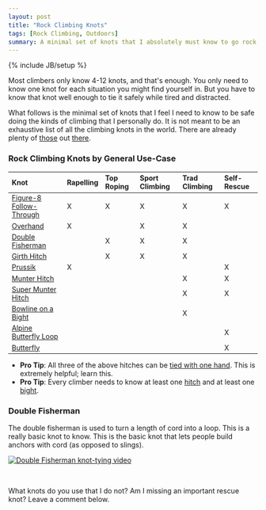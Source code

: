 ```yaml
---
layout: post
title: "Rock Climbing Knots"
tags: [Rock Climbing, Outdoors]
summary: A minimal set of knots that I absolutely must know to go rock climbing.
---
```

{% include JB/setup %}

Most climbers only know 4-12 knots, and that's enough. You only need to know one knot for each situation you might find yourself in. But you have to know that knot well enough to tie it safely while tired and distracted.

What follows is the minimal set of knots that I feel I need to know to be safe doing the kinds of climbing that I personally do. It is not meant to be an exhaustive list of all the climbing knots in the world. There are already plenty of [those](https://en.wikipedia.org/wiki/List_of_climbing_knots) out [there](http://www.animatedknots.com/indexclimbing.php#ScrollPoint).

### Rock Climbing Knots by General Use-Case

Knot | Rapelling | Top Roping | Sport Climbing | Trad Climbing | Self-Rescue
:--- | :--- | :--- | :--- | :--- | :---
[Figure-8 Follow-Through](https://youtu.be/aLopeVBb7yU) | X | X | X | X | X
[Overhand](https://youtu.be/I0ShGbIR0ZI) | X |  | X | X | 
[Double Fisherman](https://youtu.be/O6oJwedcb18) |  | X | X | X | 
[Girth Hitch](https://youtu.be/blP6BL05Q34) |  | X | X | X | 
[Prussik](https://youtu.be/CP7iAF_YU7A) | X |  |  |  | X
[Munter Hitch](https://youtu.be/IslYcjJ-htI) |  |  |  | X | X
[Super Munter Hitch](https://youtu.be/OLaEmPs7tac) |  |  |  | X | X
[Bowline on a Bight](https://youtu.be/CDZOYUZabV4)  |  |  |  | X | 
[Alpine Butterfly Loop](https://youtu.be/gX1dWKg6Ttc) |  |  |  |  | X
[Butterfly](https://youtu.be/gX1dWKg6Ttc) |  |  |  |  | X

* **Pro Tip**: All three of the above hitches can be [tied with one hand](http://www.climbing.com/skills/learn-this-one-handed-munter-and-clove-hitches/). This is extremely helpful; learn this.
* **Pro Tip**: Every climber needs to know at least one [hitch](https://en.wikipedia.org/wiki/List_of_hitch_knots) and at least one [bight](https://en.wikipedia.org/wiki/Bight_%28knot%29).

### Double Fisherman

The double fisherman is used to turn a length of cord into a loop. This is a really basic knot to know. This is the basic knot that lets people build anchors with cord (as opposed to slings).

<a href="https://youtu.be/O6oJwedcb18?t=7"><img src="/assets/images/knots/double_fisherman_640px.png"
srcset="/assets/images/knots/double_fisherman_850px.png 850w,
/assets/images/knots/double_fisherman_640px.png 640w,
/assets/images/knots/double_fisherman_420px.png 420w" 
sizes="(max-width: 38em) 100vw, 50vw"
alt="Double Fisherman knot-tying video"></a>

 &nbsp;

What knots do you use that I do not? Am I missing an important rescue knot? Leave a comment below.
